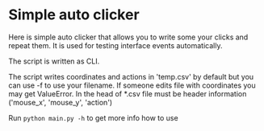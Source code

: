 # Simple auto clicker
Here is simple auto clicker that allows you to write some your clicks and repeat them. It is used for testing interface events automatically.

The script is written as CLI.

The script writes coordinates and actions in 'temp.csv' by default but you can use -f to use your filename. If someone edits file with coordinates you may get ValueError. In the head of *.csv file must be header information ('mouse_x', 'mouse_y', 'action')

Run `python main.py -h` to get more info how to use
